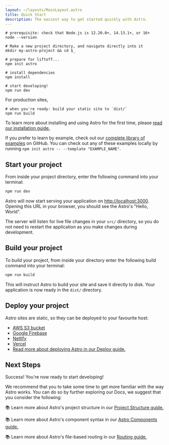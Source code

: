 ```yaml
---
layout: ~/layouts/MainLayout.astro
title: Quick Start
description: The easiest way to get started quickly with Astro.
---
```


```shell
# prerequisite: check that Node.js is 12.20.0+, 14.13.1+, or 16+
node --version

# Make a new project directory, and navigate directly into it
mkdir my-astro-project && cd $_

# prepare for liftoff...
npm init astro

# install dependencies
npm install

# start developing!
npm run dev
```

For production sites,

```shell
# when you're ready: build your static site to `dist/`
npm run build
```

To learn more about installing and using Astro for the first time, please [read our installation guide.](/installation)

If you prefer to learn by example, check out our [complete library of examples](https://github.com/withastro/astro/tree/main/examples) on GitHub. You can check out any of these examples locally by running `npm init astro -- --template "EXAMPLE_NAME"`.

## Start your project

From inside your project directory, enter the following command into your terminal:

```bash
npm run dev
```

Astro will now start serving your application on [http://localhost:3000](http://localhost:3000). Opening this URL in your browser, you should see the Astro's "Hello, World".

The server will listen for live file changes in your `src/` directory, so you do not need to restart the application as you make changes during development.

## Build your project

To build your project, from inside your directory enter the following build command into your terminal:

```bash
npm run build
```

This will instruct Astro to build your site and save it directly to disk. Your application is now ready in the `dist/` directory.

## Deploy your project

Astro sites are static, so they can be deployed to your favourite host:

- [AWS S3 bucket](https://aws.amazon.com/s3/)
- [Google Firebase](https://firebase.google.com/)
- [Netlify](https://www.netlify.com/)
- [Vercel](https://vercel.com/)
- [Read more about deploying Astro in our Deploy guide.](/guides/deploy)

## Next Steps

Success! You're now ready to start developing!

We recommend that you to take some time to get more familiar with the way Astro works. You can do so by further exploring our Docs, we suggest that you consider the following:

📚 Learn more about Astro's project structure in our [Project Structure guide.](/core-concepts/project-structure)

📚 Learn more about Astro's component syntax in our [Astro Components guide.](/core-concepts/astro-components)

📚 Learn more about Astro's file-based routing in our [Routing guide.](/core-concepts/routing)
